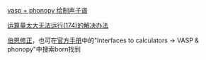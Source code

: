 

[vasp + phonopy 绘制声子谱](https://zhuanlan.zhihu.com/p/481680637)


[运算量太大无法运行(174)的解决办法](https://blog.csdn.net/lwl_666/article/details/82699759)


[伯恩修正](https://blog.csdn.net/icehoqion/article/details/130182336)，也可在[官方手册](https://phonopy.github.io/phonopy/vasp.html)中的"Interfaces to calculators -> VASP & phonopy"中搜索born找到